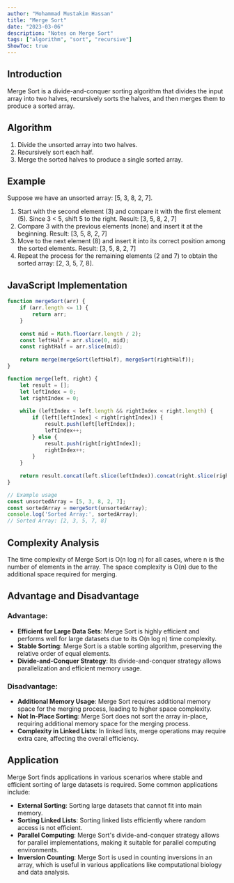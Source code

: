 ```yaml
---
author: "Mohammad Mustakim Hassan"
title: "Merge Sort"
date: "2023-03-06"
description: "Notes on Merge Sort"
tags: ["algorithm", "sort", "recursive"]
ShowToc: true
---
```


## Introduction
Merge Sort is a divide-and-conquer sorting algorithm that divides the input array into two halves, recursively sorts the halves, and then merges them to produce a sorted array.

## Algorithm
1. Divide the unsorted array into two halves.
2. Recursively sort each half.
3. Merge the sorted halves to produce a single sorted array.

## Example
Suppose we have an unsorted array: [5, 3, 8, 2, 7].
1. Start with the second element (3) and compare it with the first element (5). Since 3 < 5, shift 5 to the right.
   Result: [3, 5, 8, 2, 7]
2. Compare 3 with the previous elements (none) and insert it at the beginning.
   Result: [3, 5, 8, 2, 7]
3. Move to the next element (8) and insert it into its correct position among the sorted elements.
   Result: [3, 5, 8, 2, 7]
4. Repeat the process for the remaining elements (2 and 7) to obtain the sorted array: [2, 3, 5, 7, 8].

## JavaScript Implementation
```javascript
function mergeSort(arr) {
    if (arr.length <= 1) {
        return arr;
    }
    
    const mid = Math.floor(arr.length / 2);
    const leftHalf = arr.slice(0, mid);
    const rightHalf = arr.slice(mid);
    
    return merge(mergeSort(leftHalf), mergeSort(rightHalf));
}

function merge(left, right) {
    let result = [];
    let leftIndex = 0;
    let rightIndex = 0;
    
    while (leftIndex < left.length && rightIndex < right.length) {
        if (left[leftIndex] < right[rightIndex]) {
            result.push(left[leftIndex]);
            leftIndex++;
        } else {
            result.push(right[rightIndex]);
            rightIndex++;
        }
    }
    
    return result.concat(left.slice(leftIndex)).concat(right.slice(rightIndex));
}

// Example usage
const unsortedArray = [5, 3, 8, 2, 7];
const sortedArray = mergeSort(unsortedArray);
console.log('Sorted Array:', sortedArray);
// Sorted Array: [2, 3, 5, 7, 8]
```

## Complexity Analysis
The time complexity of Merge Sort is O(n log n) for all cases, where n is the number of elements in the array. 
The space complexity is O(n) due to the additional space required for merging.

## Advantage and Disadvantage

### Advantage:
- **Efficient for Large Data Sets**: Merge Sort is highly efficient and performs well for large datasets due to its O(n log n) time complexity.
- **Stable Sorting**: Merge Sort is a stable sorting algorithm, preserving the relative order of equal elements.
- **Divide-and-Conquer Strategy**: Its divide-and-conquer strategy allows parallelization and efficient memory usage.

### Disadvantage:
- **Additional Memory Usage**: Merge Sort requires additional memory space for the merging process, leading to higher space complexity.
- **Not In-Place Sorting**: Merge Sort does not sort the array in-place, requiring additional memory space for the merging process.
- **Complexity in Linked Lists**: In linked lists, merge operations may require extra care, affecting the overall efficiency.

## Application
Merge Sort finds applications in various scenarios where stable and efficient sorting of large datasets is required. Some common applications include:
- **External Sorting**: Sorting large datasets that cannot fit into main memory.
- **Sorting Linked Lists**: Sorting linked lists efficiently where random access is not efficient.
- **Parallel Computing**: Merge Sort's divide-and-conquer strategy allows for parallel implementations, making it suitable for parallel computing environments.
- **Inversion Counting**: Merge Sort is used in counting inversions in an array, which is useful in various applications like computational biology and data analysis.
